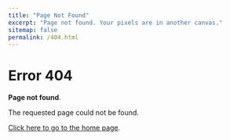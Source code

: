 ```yaml
---
title: "Page Not Found"
excerpt: "Page not found. Your pixels are in another canvas."
sitemap: false
permalink: /404.html
---
```


# Error 404

__Page not found__.

The requested page could not be found.

[Click here to go to the home page](/).